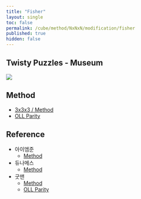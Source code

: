 ```yaml
---
title: "Fisher"
layout: single
toc: false
permalink: /cube/method/NxNxN/modification/fisher
published: true
hidden: false
---
```


<head>
  <base target="_blank">
</head>



## Twisty Puzzles - Museum

<a href="https://twistypuzzles.com/app/museum/museum_showitem.php?pkey=624">
  <img src="https://twistypuzzles.com/museum/large/00624-01.jpg">
</a>



## Method

- [3x3x3 / Method](/cube/method/NxNxN/original/3x3x3#method)
- [OLL Parity](/cube/method/NxNxN/modification/oll_parity)



## Reference

- 아이엠준
  - [Method](https://youtu.be/x9SySGU_iqE)
- 듀나메스
  - [Method](https://youtu.be/F5cDzoSU280)
- 굿맨
  - [Method](https://youtu.be/gELuvKW2Itw)
  - [OLL Parity](https://youtu.be/EaX0xLmwDzM)
